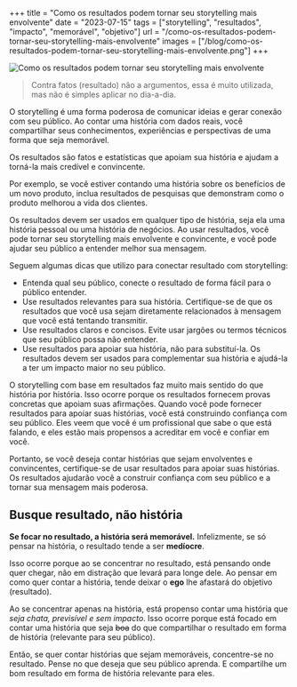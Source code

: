 +++
title = "Como os resultados podem tornar seu storytelling mais envolvente"
date = "2023-07-15"
tags = ["storytelling", "resultados", "impacto", "memorável", "objetivo"]
url = "/como-os-resultados-podem-tornar-seu-storytelling-mais-envolvente"
images = ["/blog/como-os-resultados-podem-tornar-seu-storytelling-mais-envolvente.png"]
+++

![Como os resultados podem tornar seu storytelling mais envolvente](/blog/omo-os-resultados-podem-tornar-seu-storytelling-mais-envolvente.png)

> Contra fatos (resultado) não a argumentos, essa é muito utilizada, mas não é simples aplicar no dia-a-dia.

O storytelling é uma forma poderosa de comunicar ideias e gerar conexão com seu público. Ao contar uma história com dados reais, você compartilhar seus conhecimentos, experiências e perspectivas de uma forma que seja memorável.

Os resultados são fatos e estatísticas que apoiam sua história e ajudam a torná-la mais credível e convincente.

Por exemplo, se você estiver contando uma história sobre os benefícios de um novo produto, inclua resultados de pesquisas que demonstram como o produto melhorou a vida dos clientes.

Os resultados devem ser usados em qualquer tipo de história, seja ela uma história pessoal ou uma história de negócios. Ao usar resultados, você pode tornar seu storytelling mais envolvente e convincente, e você pode ajudar seu público a entender melhor sua mensagem.

Seguem algumas dicas que utilizo para conectar resultado com storytelling:

* Entenda qual seu público, conecte o resultado de forma fácil para o público entender.
* Use resultados relevantes para sua história. Certifique-se de que os resultados que você usa sejam diretamente relacionados à mensagem que você está tentando transmitir.
* Use resultados claros e concisos. Evite usar jargões ou termos técnicos que seu público possa não entender.
* Use resultados para apoiar sua história, não para substituí-la. Os resultados devem ser usados para complementar sua história e ajudá-la a ter um impacto maior no seu público.

O storytelling com base em resultados faz muito mais sentido do que história por história. Isso ocorre porque os resultados fornecem provas concretas que apoiam suas afirmações. Quando você pode fornecer resultados para apoiar suas histórias, você está construindo confiança com seu público. Eles veem que você é um profissional que sabe o que está falando, e eles estão mais propensos a acreditar em você e confiar em você.

Portanto, se você deseja contar histórias que sejam envolventes e convincentes, certifique-se de usar resultados para apoiar suas histórias. Os resultados ajudarão você a construir confiança com seu público e a tornar sua mensagem mais poderosa.

## Busque resultado, não história

**Se focar no resultado, a história será memorável.** Infelizmente, se só pensar na história, o resultado tende a ser **medíocre**.

Isso ocorre porque ao se concentrar no resultado, está pensando onde quer chegar, não em distração que levará para longe dele. Ao pensar em como quer contar a história, tende deixar o **ego** lhe afastará do objetivo (resultado).

Ao se concentrar apenas na história, está propenso contar uma história que *seja chata, previsível e sem impacto*. Isso ocorre porque está focado em contar uma história que seja ~~boa~~ do que compartilhar o resultado em forma de história (relevante para seu público).

Então, se quer contar histórias que sejam memoráveis, concentre-se no resultado. Pense no que deseja que seu público aprenda. E compartilhe um bom resultado em forma de história relevante para eles.
